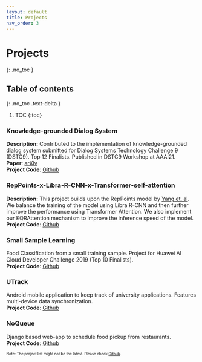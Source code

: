 ```yaml
---
layout: default
title: Projects
nav_order: 3
---
```

# Projects
{: .no_toc }

## Table of contents
{: .no_toc .text-delta }

1. TOC
{:toc}

### Knowledge-grounded Dialog System
__Description:__ 
Contributed to the implementation of knowledge-grounded dialog system submitted for Dialog Systems Technology Challenge 9 (DSTC9). Top 12 Finalists. Published in DSTC9 Workshop at AAAI21.  
__Paper__: [arXiv](https://arxiv.org/abs/2101.06066)  
__Project Code__: [Github](https://github.com/muditchaudhary/CUHK-DSTC9)


### RepPoints-x-Libra-R-CNN-x-Transformer-self-attention  
__Description:__ 
This project builds upon the RepPoints model by [Yang et. al](https://arxiv.org/abs/1904.11490). We balance the training of the model using Libra R-CNN and then further improve the performance using Transformer Attention.
We also implement our KQRAttention mechanism to improve the inference speed of the model.  
__Project Code__: [Github](https://github.com/muditchaudhary/RepPoints-x-Libra-R-CNN-x-Transformer-self-attention)

### Small Sample Learning
Food Classification from a small training sample. Project for Huawei AI Cloud Developer Challenge 2019 (Top 10 Finalists).  
__Project Code__: [Github](https://github.com/muditchaudhary/Huawei-AI-Cloud-Developer-Challenge-2019)

### UTrack
Android mobile application to keep track of university applications. Features multi-device data synchronization.  
__Project Code__: [Github](https://github.com/muditchaudhary/UTrack)

### NoQueue
Django based web-app to schedule food pickup from restaurants.   
__Project Code__: [Github](https://github.com/muditchaudhary/NoQueue)

<sub><sup>Note: The project list might not be the latest. Please check [Github](https://github.com/muditchaudhary/). </sup></sub>
